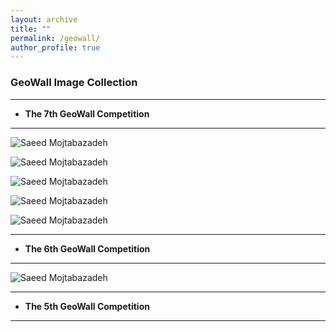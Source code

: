 ```yaml
---
layout: archive
title: ""
permalink: /geowall/
author_profile: true
---
```


### GeoWall Image Collection
___
* **The 7th GeoWall Competition**
___

  ![Saeed Mojtabazadeh](https://github.com/mojtabazadeh/mojtabazadeh.github.io/blob/main/images/IMG0.jpg?raw=true)

  ![Saeed Mojtabazadeh](https://github.com/mojtabazadeh/mojtabazadeh.github.io/blob/main/images/IMG1.jpg?raw=true)
    
  ![Saeed Mojtabazadeh](https://github.com/mojtabazadeh/mojtabazadeh.github.io/blob/main/images/IMG2.jpg?raw=true)

  ![Saeed Mojtabazadeh](https://github.com/mojtabazadeh/mojtabazadeh.github.io/blob/main/images/IMG3.jpg?raw=true)

  ![Saeed Mojtabazadeh](https://github.com/mojtabazadeh/mojtabazadeh.github.io/blob/main/images/IMG4.jpg?raw=true)    

___
  
* **The 6th GeoWall Competition**
___

![Saeed Mojtabazadeh](https://github.com/mojtabazadeh/mojtabazadeh.github.io/blob/main/images/IMG5.jpg?raw=true)   


___
  
* **The 5th GeoWall Competition**
___
